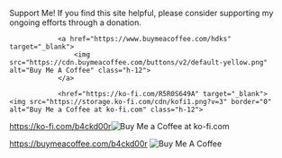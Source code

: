 Support Me!
If you find this site helpful, please consider supporting my ongoing efforts through a donation.

                
                <a href="https://www.buymeacoffee.com/hdks" target="_blank">
                    <img src="https://cdn.buymeacoffee.com/buttons/v2/default-yellow.png" alt="Buy Me A Coffee" class="h-12">
                </a>
                
                <href="https://ko-fi.com/R5R0S649A" target="_blank">                    <img src="https://storage.ko-fi.com/cdn/kofi1.png?v=3" border="0" alt="Buy Me a Coffee at ko-fi.com" class="h-12">
                
     











https://ko-fi.com/b4ckd00r<img src="https://storage.ko-fi.com/cdn/kofi1.png?v=3" border="0" alt="Buy Me a Coffee at ko-fi.com" class="h-12">

https://buymeacoffee.com/b4ckd00r <img src="https://cdn.buymeacoffee.com/buttons/v2/default-yellow.png" alt="Buy Me A Coffee" class="h-12">


